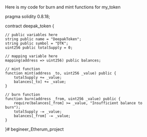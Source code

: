 Here is my code for burn and mint functions for my_token

pragma solidity 0.8.18;

contract deepak_token {

    // public variables here
    string public name = "DeepakToken";
    string public symbol = "DTK";
    uint256 public totalSupply = 0;

    // mapping variable here
    mapping(address => uint256) public balances;

    // mint function
    function mint(address _to, uint256 _value) public {
        totalSupply += _value;
        balances[_to] += _value;
    }

    // burn function
    function burn(address _from, uint256 _value) public {
        require(balances[_from] >= _value, "Insufficient balance to burn");
        totalSupply -= _value;
        balances[_from] -= _value;
    }
}# begineer_Etherum_project
